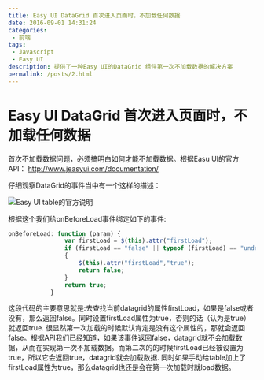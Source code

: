 ```yaml
---
title: Easy UI DataGrid 首次进入页面时，不加载任何数据
date: 2016-09-01 14:31:24
categories:
 - 前端
tags:
 - Javascript
 - Easy UI
description: 提供了一种Easy UI的DataGrid 组件第一次不加载数据的解决方案
permalink: /posts/2.html
---
```

# Easy UI DataGrid 首次进入页面时，不加载任何数据
首次不加载数据问题，必须搞明白如何才能不加载数据。根据Easu UI的官方API： http://www.jeasyui.com/documentation/

仔细观察DataGrid的事件当中有一个这样的描述：

![Easy UI table的官方说明](/images/easyui.png)

根据这个我们给onBeforeLoad事件绑定如下的事件:

```javascript
onBeforeLoad: function (param) {
                var firstLoad = $(this).attr("firstLoad");
                if (firstLoad == "false" || typeof (firstLoad) == "undefined")
                {
                    $(this).attr("firstLoad","true");
                    return false;
                }
                return true;
            }
```

这段代码的主要意思就是:去查找当前datagrid的属性firstLoad，如果是false或者没有，那么返回false。同时设置firstLoad属性为true，否则的话（认为是true）就返回true.
很显然第一次加载的时候默认肯定是没有这个属性的，那就会返回false。根据API我们已经知道，如果该事件返回false，datagrid就不会加载数据，从而在实现第一次不加载数据。而第二次的的时候firstLoad已经被设置为true，所以它会返回true，datagrid就会加载数据. 同时如果手动给table加上了firstLoad属性为true，那么datagrid也还是会在第一次加载时就load数据。

